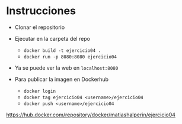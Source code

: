# Instrucciones

- Clonar el repositorio
- Ejecutar en la carpeta del repo
  - ````docker build -t ejercicio04 .````
  - ````docker run -p 8080:8080 ejercicio04````
- Ya se puede ver la web en ````localhost:8080````

- Para publicar la imagen en Dockerhub
  - ````docker login````
  - ````docker tag ejercicio04 <username>/ejercicio04````
  - ````docker push <username>/ejercicio04````

https://hub.docker.com/repository/docker/matiashalperin/ejercicio04